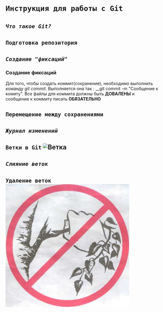 # **`Инструкция для работы с Git`**

## _`Что такое Git?`_

## `Подготовка репозитория`

## _`Создание "фиксаций"`_
### Создание фиксаций
Для того, чтобы создать коммит(сохранение), необходимо выполнить команду _git commit_. Выполняется она так : __git commit -m "Сообщение к комиту". Все файлы для коммита должны быть __ДОВАЛЕНЫ__ и сообщение к коммиту писать __ОБЯЗАТЕЛЬНО__

## `Перемещение между сохранениями`

## _`Журнал изменений`_

## `Ветки в Git` ![Ветка](vetka.jpg "ветка")

## _`Слияние веток`_

## `Удаление веток` ![Ветка](vetkinet.jpg "удаление ветки")